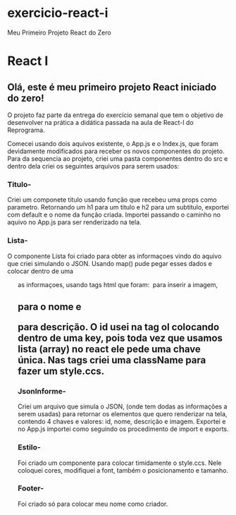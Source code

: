 # exercicio-react-i
Meu Primeiro Projeto React do Zero


# React I

## Olá, este é meu primeiro projeto React iniciado do zero!

O projeto faz parte da entrega do exercício semanal que tem o  objetivo de  desenvolver na prática a didática passada na aula de React-I do Reprograma.

Comecei  usando dois aquivos existente, o App.js e o Index.js, que foram devidamente modificados para receber os novos componentes do projeto.
Para da sequencia ao projeto, criei uma pasta componentes dentro do src e dentro dela criei os seguintes arquivos para serem usados:

### Titulo- 
Criei um componete titulo  usando função que recebeu uma props como parametro. Retornando um h1 para um titulo e h2 para um subtitulo, exportei com default e o nome da função criada. Importei passando o caminho no aquivo no App.js para ser renderizado na tela.

### Lista- 
O componente Lista foi criado para obter as informaçoes vindo do aquivo que criei simulando o JSON. Usando map() pude pegar esses dados e colocar dentro de uma <ol> as informaçoes, usando tags html que foram: <img> para inserir a imagem,<h2> para o nome e <p> para descrição. O id usei na tag ol colocando dentro de uma key, pois toda vez que usamos lista (array) no react ele pede uma chave única. Nas tags criei uma className para fazer um style.ccs.

### JsonInforme- 
Criei um  arquivo que simula o JSON, (onde tem dodas as informações a serem usadas)  para retornar os elementos que quero renderizar na tela, contendo 4 chaves e valores: id, nome, descrição e imagem. Exportei e no App.js importei como seguindo os procedimento de import e exports.

### Estilo- 
Foi criado um componente para colocar timidamente o style.ccs. Nele coloquei cores, modifiquei a font, também o posicionamento e tamanho.

### Footer-
 Foi criado só para colocar meu nome como criador. 

